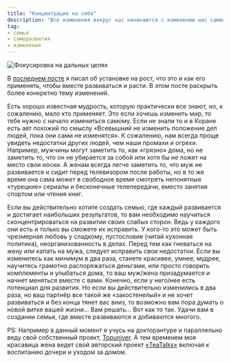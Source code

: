 ```yaml
---
title: "Концентрация на себя"
description: "Все изменения вокруг нас начинаются с изменении нас самих себя"
tag:
- семья
- саморазвития
- изменения
---
```

![Фокусировка на дальных целях][header]

В [последнем посте]({{site.url}}/%D1%83%D1%81%D1%82%D0%B0%D0%BD%D0%BE%D0%B2%D0%BA%D0%B0-%D0%BD%D0%B0-%D1%80%D0%BE%D1%81%D1%82/) я писал об установке на рост, что это и как его применять, чтобы вместе развиваться и расти. В этом посте раскрыть более конкретно тему изменений. 

Есть хорошо известная мудрость, которую практически все знают, но, к сожалению, мало кто применяет. Это если хочешь изменить мир, то тебе нужно с начало измениться самому. Если не знали то и в Коране есть аят похожий по смыслу «Всевышний не изменить положение дел людей, пока они сами не изменятся». К сожалению, нам всегда проще увидеть недостатки других людей, чем наши промахи и огрехи. Например,  мужчины могут заметить то, как «грязно» дома, но не заметить то, что он не убирается за собой или хотя бы не ложет на место свои носки. А женам всегда легче заметить то, что муж не развивается и сидит перед телевизором после работы, но в то же время она сама может в свободное время смотреть непонятные «турецкие» сериалы и бесконечные телепередачи, вместо занятия спортом или чтения книг. 

Если вы действительно хотите создать семью, где каждый развивается и достигает наибольших результатов, то вам необходимо научиться сконцентрироваться на развитии своих слабых сторон. Ведь у каждого они есть и только вы сможете их исправить. У кого-то это может быть чрезмерная любовь у сладкому, пустословие (читай кухонная политика), неорганизованность в делах. Перед тем как гневаться на жену или капать на мужа, следует исправить свои недостатки. Если вы изменитесь как минимум в два раза, станете красивее, умнее, мудрее, научитесь грамотно распоряжаться деньгами, или просто говорить комплементы и улыбаться дома, то ваш муж/жена призадумается и начнет меняться вместе с вами. Конечно, если у него/нее есть потенциал для развития. Но если вы действительно изменились в два раза, но ваш партнёр все такой же «закостенелый» и не хочет развиваться и без конца тянет вас вниз, то возможно вам пора думать о новой витке вашей жизни... Вам решать...
Вот как то так. Удачи вам в создании семьи, где вместе развиваются и добиваются многого. 

PS: Например в данный момент я учусь на докторантуре и параллельно веду свой собственный проект, [Topuniver](https://topuniver.com). А тем временем моя красавица жена ведет свой авторский проект [«TeaTalks»](https://teatalks.me) включая к воспитанию дочери и уходом за домом. 

[header]: {{site.url}}/assets/images/posts/focus.jpeg
